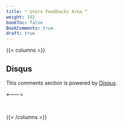 ```yaml
---
title: ❝ Users Feedbacks Area ❞
weight: 102
bookToc: false
BookComments: true
draft: true
---
```


{{< columns >}}

## Disqus

This comments section is powered by [Disqus](https://disqus.com/).

<--->

<p>&nbsp;</p>

{{< /columns >}}


